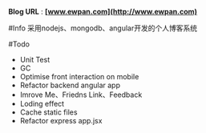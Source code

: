 **Blog URL** : __[www.ewpan.com](http://www.ewpan.com)__

#Info
采用nodejs、mongodb、angular开发的个人博客系统

#Todo
+ Unit Test
+ GC
+ Optimise front interaction on mobile
+ Refactor backend angular app
+ Imrove Me、Friedns Link、Feedback
+ Loding effect
+ Cache static files
+ Refactor express app.jsx
